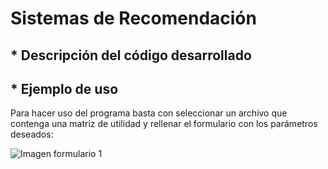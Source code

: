 # Sistemas de Recomendación

## * Descripción del código desarrollado

## * Ejemplo de uso

Para hacer uso del programa basta con seleccionar un archivo que contenga una matriz de utilidad y rellenar el formulario con los parámetros deseados:

![Imagen formulario 1](https://i.imgur.com/mgIqPrQ.png)
